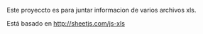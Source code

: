 Este proyeccto es para juntar informacion de varios archivos xls.

Está basado en http://sheetjs.com/js-xls
